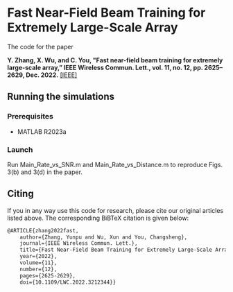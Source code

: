 # Fast Near-Field Beam Training for Extremely Large-Scale Array
The code for the paper

<strong>Y. Zhang, X. Wu, and C. You, "Fast near-field beam training for extremely large-scale array,” IEEE Wireless Commun. Lett., vol. 11, no. 12, pp. 2625– 2629, Dec. 2022.</strong> [[IEEE]](https://ieeexplore.ieee.org/abstract/document/9913211/)

## Running the simulations
### Prerequisites
* MATLAB R2023a
### Launch
Run Main_Rate_vs_SNR.m and Main_Rate_vs_Distance.m to reproduce Figs. 3(b) and 3(d) in the paper.

## Citing
If you in any way use this code for research, please cite our original articles listed above. The corresponding BiBTeX citation is given below:
```markdown
@ARTICLE{zhang2022fast,
	author={Zhang, Yunpu and Wu, Xun and You, Changsheng},
	journal={IEEE Wireless Commun. Lett.}, 
	title={Fast Near-Field Beam Training for Extremely Large-Scale Array}, 
	year={2022},
	volume={11},
	number={12},
	pages={2625-2629},
	doi={10.1109/LWC.2022.3212344}}
